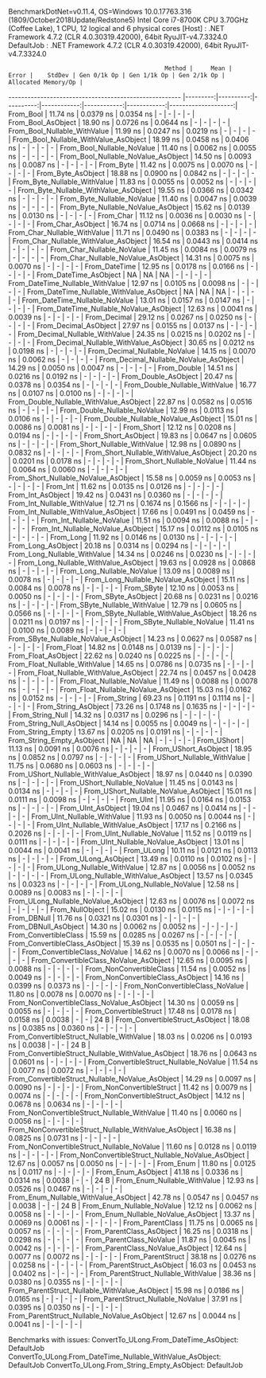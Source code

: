 
BenchmarkDotNet=v0.11.4, OS=Windows 10.0.17763.316 (1809/October2018Update/Redstone5)
Intel Core i7-8700K CPU 3.70GHz (Coffee Lake), 1 CPU, 12 logical and 6 physical cores
  [Host]     : .NET Framework 4.7.2 (CLR 4.0.30319.42000), 64bit RyuJIT-v4.7.3324.0
  DefaultJob : .NET Framework 4.7.2 (CLR 4.0.30319.42000), 64bit RyuJIT-v4.7.3324.0


                                                Method |     Mean |     Error |    StdDev | Gen 0/1k Op | Gen 1/1k Op | Gen 2/1k Op | Allocated Memory/Op |
------------------------------------------------------ |---------:|----------:|----------:|------------:|------------:|------------:|--------------------:|
                                             From_Bool | 11.74 ns | 0.0379 ns | 0.0354 ns |           - |           - |           - |                   - |
                                    From_Bool_AsObject | 18.90 ns | 0.0726 ns | 0.0644 ns |           - |           - |           - |                   - |
                          From_Bool_Nullable_WithValue | 11.99 ns | 0.0247 ns | 0.0219 ns |           - |           - |           - |                   - |
                 From_Bool_Nullable_WithValue_AsObject | 18.99 ns | 0.0458 ns | 0.0406 ns |           - |           - |           - |                   - |
                            From_Bool_Nullable_NoValue | 11.40 ns | 0.0062 ns | 0.0055 ns |           - |           - |           - |                   - |
                   From_Bool_Nullable_NoValue_AsObject | 14.50 ns | 0.0093 ns | 0.0087 ns |           - |           - |           - |                   - |
                                             From_Byte | 11.42 ns | 0.0075 ns | 0.0070 ns |           - |           - |           - |                   - |
                                    From_Byte_AsObject | 18.88 ns | 0.0900 ns | 0.0842 ns |           - |           - |           - |                   - |
                          From_Byte_Nullable_WithValue | 11.83 ns | 0.0055 ns | 0.0052 ns |           - |           - |           - |                   - |
                 From_Byte_Nullable_WithValue_AsObject | 19.55 ns | 0.0366 ns | 0.0342 ns |           - |           - |           - |                   - |
                            From_Byte_Nullable_NoValue | 11.40 ns | 0.0047 ns | 0.0039 ns |           - |           - |           - |                   - |
                   From_Byte_Nullable_NoValue_AsObject | 15.62 ns | 0.0139 ns | 0.0130 ns |           - |           - |           - |                   - |
                                             From_Char | 11.12 ns | 0.0036 ns | 0.0030 ns |           - |           - |           - |                   - |
                                    From_Char_AsObject | 16.74 ns | 0.0714 ns | 0.0668 ns |           - |           - |           - |                   - |
                          From_Char_Nullable_WithValue | 11.71 ns | 0.0490 ns | 0.0383 ns |           - |           - |           - |                   - |
                 From_Char_Nullable_WithValue_AsObject | 16.54 ns | 0.0443 ns | 0.0414 ns |           - |           - |           - |                   - |
                            From_Char_Nullable_NoValue | 11.45 ns | 0.0084 ns | 0.0079 ns |           - |           - |           - |                   - |
                   From_Char_Nullable_NoValue_AsObject | 14.31 ns | 0.0075 ns | 0.0070 ns |           - |           - |           - |                   - |
                                         From_DateTime | 12.95 ns | 0.0178 ns | 0.0166 ns |           - |           - |           - |                   - |
                                From_DateTime_AsObject |       NA |        NA |        NA |           - |           - |           - |                   - |
                      From_DateTime_Nullable_WithValue | 12.97 ns | 0.0105 ns | 0.0098 ns |           - |           - |           - |                   - |
             From_DateTime_Nullable_WithValue_AsObject |       NA |        NA |        NA |           - |           - |           - |                   - |
                        From_DateTime_Nullable_NoValue | 13.01 ns | 0.0157 ns | 0.0147 ns |           - |           - |           - |                   - |
               From_DateTime_Nullable_NoValue_AsObject | 12.63 ns | 0.0041 ns | 0.0039 ns |           - |           - |           - |                   - |
                                          From_Decimal | 29.12 ns | 0.0267 ns | 0.0250 ns |           - |           - |           - |                   - |
                                 From_Decimal_AsObject | 27.97 ns | 0.0155 ns | 0.0137 ns |           - |           - |           - |                   - |
                       From_Decimal_Nullable_WithValue | 24.35 ns | 0.0215 ns | 0.0202 ns |           - |           - |           - |                   - |
              From_Decimal_Nullable_WithValue_AsObject | 30.65 ns | 0.0212 ns | 0.0198 ns |           - |           - |           - |                   - |
                         From_Decimal_Nullable_NoValue | 14.15 ns | 0.0070 ns | 0.0062 ns |           - |           - |           - |                   - |
                From_Decimal_Nullable_NoValue_AsObject | 14.29 ns | 0.0050 ns | 0.0047 ns |           - |           - |           - |                   - |
                                           From_Double | 14.51 ns | 0.0216 ns | 0.0192 ns |           - |           - |           - |                   - |
                                  From_Double_AsObject | 20.47 ns | 0.0378 ns | 0.0354 ns |           - |           - |           - |                   - |
                        From_Double_Nullable_WithValue | 16.77 ns | 0.0107 ns | 0.0100 ns |           - |           - |           - |                   - |
               From_Double_Nullable_WithValue_AsObject | 22.87 ns | 0.0582 ns | 0.0516 ns |           - |           - |           - |                   - |
                          From_Double_Nullable_NoValue | 12.99 ns | 0.0113 ns | 0.0106 ns |           - |           - |           - |                   - |
                 From_Double_Nullable_NoValue_AsObject | 15.01 ns | 0.0086 ns | 0.0081 ns |           - |           - |           - |                   - |
                                            From_Short | 12.12 ns | 0.0208 ns | 0.0194 ns |           - |           - |           - |                   - |
                                   From_Short_AsObject | 19.83 ns | 0.0647 ns | 0.0605 ns |           - |           - |           - |                   - |
                         From_Short_Nullable_WithValue | 12.98 ns | 0.0890 ns | 0.0832 ns |           - |           - |           - |                   - |
                From_Short_Nullable_WithValue_AsObject | 20.20 ns | 0.0201 ns | 0.0178 ns |           - |           - |           - |                   - |
                           From_Short_Nullable_NoValue | 11.44 ns | 0.0064 ns | 0.0060 ns |           - |           - |           - |                   - |
                  From_Short_Nullable_NoValue_AsObject | 15.58 ns | 0.0059 ns | 0.0053 ns |           - |           - |           - |                   - |
                                              From_Int | 11.62 ns | 0.0135 ns | 0.0126 ns |           - |           - |           - |                   - |
                                     From_Int_AsObject | 19.42 ns | 0.0431 ns | 0.0360 ns |           - |           - |           - |                   - |
                           From_Int_Nullable_WithValue | 12.71 ns | 0.1674 ns | 0.1566 ns |           - |           - |           - |                   - |
                  From_Int_Nullable_WithValue_AsObject | 17.66 ns | 0.0491 ns | 0.0459 ns |           - |           - |           - |                   - |
                             From_Int_Nullable_NoValue | 11.51 ns | 0.0094 ns | 0.0088 ns |           - |           - |           - |                   - |
                    From_Int_Nullable_NoValue_AsObject | 15.17 ns | 0.0112 ns | 0.0105 ns |           - |           - |           - |                   - |
                                             From_Long | 11.92 ns | 0.0146 ns | 0.0130 ns |           - |           - |           - |                   - |
                                    From_Long_AsObject | 20.18 ns | 0.0314 ns | 0.0294 ns |           - |           - |           - |                   - |
                          From_Long_Nullable_WithValue | 14.34 ns | 0.0246 ns | 0.0230 ns |           - |           - |           - |                   - |
                 From_Long_Nullable_WithValue_AsObject | 19.63 ns | 0.0928 ns | 0.0868 ns |           - |           - |           - |                   - |
                            From_Long_Nullable_NoValue | 13.09 ns | 0.0089 ns | 0.0078 ns |           - |           - |           - |                   - |
                   From_Long_Nullable_NoValue_AsObject | 15.11 ns | 0.0084 ns | 0.0078 ns |           - |           - |           - |                   - |
                                            From_SByte | 12.10 ns | 0.0053 ns | 0.0050 ns |           - |           - |           - |                   - |
                                   From_SByte_AsObject | 20.68 ns | 0.0231 ns | 0.0216 ns |           - |           - |           - |                   - |
                         From_SByte_Nullable_WithValue | 12.79 ns | 0.0605 ns | 0.0566 ns |           - |           - |           - |                   - |
                From_SByte_Nullable_WithValue_AsObject | 18.26 ns | 0.0211 ns | 0.0197 ns |           - |           - |           - |                   - |
                           From_SByte_Nullable_NoValue | 11.41 ns | 0.0100 ns | 0.0089 ns |           - |           - |           - |                   - |
                  From_SByte_Nullable_NoValue_AsObject | 14.23 ns | 0.0627 ns | 0.0587 ns |           - |           - |           - |                   - |
                                            From_Float | 14.82 ns | 0.0148 ns | 0.0139 ns |           - |           - |           - |                   - |
                                   From_Float_AsObject | 22.62 ns | 0.0240 ns | 0.0225 ns |           - |           - |           - |                   - |
                         From_Float_Nullable_WithValue | 14.65 ns | 0.0786 ns | 0.0735 ns |           - |           - |           - |                   - |
                From_Float_Nullable_WithValue_AsObject | 22.74 ns | 0.0457 ns | 0.0428 ns |           - |           - |           - |                   - |
                           From_Float_Nullable_NoValue | 11.49 ns | 0.0088 ns | 0.0078 ns |           - |           - |           - |                   - |
                  From_Float_Nullable_NoValue_AsObject | 15.03 ns | 0.0162 ns | 0.0152 ns |           - |           - |           - |                   - |
                                           From_String | 69.23 ns | 0.1191 ns | 0.1114 ns |           - |           - |           - |                   - |
                                  From_String_AsObject | 73.26 ns | 0.1748 ns | 0.1635 ns |           - |           - |           - |                   - |
                                      From_String_Null | 14.32 ns | 0.0317 ns | 0.0296 ns |           - |           - |           - |                   - |
                             From_String_Null_AsObject | 14.14 ns | 0.0055 ns | 0.0049 ns |           - |           - |           - |                   - |
                                     From_String_Empty | 13.67 ns | 0.0205 ns | 0.0191 ns |           - |           - |           - |                   - |
                            From_String_Empty_AsObject |       NA |        NA |        NA |           - |           - |           - |                   - |
                                           From_UShort | 11.13 ns | 0.0091 ns | 0.0076 ns |           - |           - |           - |                   - |
                                  From_UShort_AsObject | 18.95 ns | 0.0852 ns | 0.0797 ns |           - |           - |           - |                   - |
                        From_UShort_Nullable_WithValue | 11.75 ns | 0.0680 ns | 0.0603 ns |           - |           - |           - |                   - |
               From_UShort_Nullable_WithValue_AsObject | 18.97 ns | 0.0440 ns | 0.0390 ns |           - |           - |           - |                   - |
                          From_UShort_Nullable_NoValue | 11.45 ns | 0.0143 ns | 0.0134 ns |           - |           - |           - |                   - |
                 From_UShort_Nullable_NoValue_AsObject | 15.01 ns | 0.0111 ns | 0.0098 ns |           - |           - |           - |                   - |
                                             From_UInt | 11.95 ns | 0.0164 ns | 0.0153 ns |           - |           - |           - |                   - |
                                    From_UInt_AsObject | 19.04 ns | 0.0467 ns | 0.0414 ns |           - |           - |           - |                   - |
                          From_UInt_Nullable_WithValue | 11.93 ns | 0.0050 ns | 0.0044 ns |           - |           - |           - |                   - |
                 From_UInt_Nullable_WithValue_AsObject | 17.17 ns | 0.2166 ns | 0.2026 ns |           - |           - |           - |                   - |
                            From_UInt_Nullable_NoValue | 11.52 ns | 0.0119 ns | 0.0111 ns |           - |           - |           - |                   - |
                   From_UInt_Nullable_NoValue_AsObject | 13.01 ns | 0.0044 ns | 0.0041 ns |           - |           - |           - |                   - |
                                            From_ULong | 10.11 ns | 0.0121 ns | 0.0113 ns |           - |           - |           - |                   - |
                                   From_ULong_AsObject | 13.49 ns | 0.0110 ns | 0.0102 ns |           - |           - |           - |                   - |
                         From_ULong_Nullable_WithValue | 12.87 ns | 0.0056 ns | 0.0052 ns |           - |           - |           - |                   - |
                From_ULong_Nullable_WithValue_AsObject | 13.57 ns | 0.0345 ns | 0.0323 ns |           - |           - |           - |                   - |
                           From_ULong_Nullable_NoValue | 12.58 ns | 0.0089 ns | 0.0083 ns |           - |           - |           - |                   - |
                  From_ULong_Nullable_NoValue_AsObject | 12.63 ns | 0.0076 ns | 0.0072 ns |           - |           - |           - |                   - |
                                       From_NullObject | 15.02 ns | 0.0130 ns | 0.0115 ns |           - |           - |           - |                   - |
                                           From_DBNull | 11.76 ns | 0.0321 ns | 0.0301 ns |           - |           - |           - |                   - |
                                  From_DBNull_AsObject | 14.30 ns | 0.0062 ns | 0.0052 ns |           - |           - |           - |                   - |
                                 From_ConvertibleClass | 15.59 ns | 0.0285 ns | 0.0267 ns |           - |           - |           - |                   - |
                        From_ConvertibleClass_AsObject | 15.39 ns | 0.0535 ns | 0.0501 ns |           - |           - |           - |                   - |
                         From_ConvertibleClass_NoValue | 14.62 ns | 0.0070 ns | 0.0066 ns |           - |           - |           - |                   - |
                From_ConvertibleClass_NoValue_AsObject | 12.65 ns | 0.0095 ns | 0.0088 ns |           - |           - |           - |                   - |
                              From_NonConvertibleClass | 11.54 ns | 0.0052 ns | 0.0049 ns |           - |           - |           - |                   - |
                     From_NonConvertibleClass_AsObject | 14.16 ns | 0.0399 ns | 0.0373 ns |           - |           - |           - |                   - |
                      From_NonConvertibleClass_NoValue | 11.80 ns | 0.0078 ns | 0.0070 ns |           - |           - |           - |                   - |
             From_NonConvertibleClass_NoValue_AsObject | 14.30 ns | 0.0059 ns | 0.0055 ns |           - |           - |           - |                   - |
                                From_ConvertibleStruct | 17.48 ns | 0.0178 ns | 0.0158 ns |      0.0038 |           - |           - |                24 B |
                       From_ConvertibleStruct_AsObject | 18.08 ns | 0.0385 ns | 0.0360 ns |           - |           - |           - |                   - |
             From_ConvertibleStruct_Nullable_WithValue | 18.03 ns | 0.0206 ns | 0.0193 ns |      0.0038 |           - |           - |                24 B |
    From_ConvertibleStruct_Nullable_WithValue_AsObject | 18.76 ns | 0.0643 ns | 0.0601 ns |           - |           - |           - |                   - |
               From_ConvertibleStruct_Nullable_NoValue | 11.54 ns | 0.0077 ns | 0.0072 ns |           - |           - |           - |                   - |
      From_ConvertibleStruct_Nullable_NoValue_AsObject | 14.29 ns | 0.0097 ns | 0.0090 ns |           - |           - |           - |                   - |
                             From_NonConvertibleStruct | 11.42 ns | 0.0079 ns | 0.0074 ns |           - |           - |           - |                   - |
                    From_NonConvertibleStruct_AsObject | 14.12 ns | 0.0678 ns | 0.0634 ns |           - |           - |           - |                   - |
          From_NonConvertibleStruct_Nullable_WithValue | 11.40 ns | 0.0060 ns | 0.0056 ns |           - |           - |           - |                   - |
 From_NonConvertibleStruct_Nullable_WithValue_AsObject | 16.38 ns | 0.0825 ns | 0.0731 ns |           - |           - |           - |                   - |
            From_NonConvertibleStruct_Nullable_NoValue | 11.60 ns | 0.0128 ns | 0.0119 ns |           - |           - |           - |                   - |
   From_NonConvertibleStruct_Nullable_NoValue_AsObject | 12.67 ns | 0.0057 ns | 0.0050 ns |           - |           - |           - |                   - |
                                             From_Enum | 11.80 ns | 0.0125 ns | 0.0117 ns |           - |           - |           - |                   - |
                                    From_Enum_AsObject | 41.18 ns | 0.0336 ns | 0.0314 ns |      0.0038 |           - |           - |                24 B |
                          From_Enum_Nullable_WithValue | 12.93 ns | 0.0526 ns | 0.0467 ns |           - |           - |           - |                   - |
                 From_Enum_Nullable_WithValue_AsObject | 42.78 ns | 0.0547 ns | 0.0457 ns |      0.0038 |           - |           - |                24 B |
                            From_Enum_Nullable_NoValue | 12.12 ns | 0.0062 ns | 0.0058 ns |           - |           - |           - |                   - |
                   From_Enum_Nullable_NoValue_AsObject | 13.37 ns | 0.0069 ns | 0.0061 ns |           - |           - |           - |                   - |
                                      From_ParentClass | 11.75 ns | 0.0065 ns | 0.0057 ns |           - |           - |           - |                   - |
                             From_ParentClass_AsObject | 16.25 ns | 0.0318 ns | 0.0298 ns |           - |           - |           - |                   - |
                              From_ParentClass_NoValue | 11.87 ns | 0.0045 ns | 0.0042 ns |           - |           - |           - |                   - |
                     From_ParentClass_NoValue_AsObject | 12.64 ns | 0.0077 ns | 0.0072 ns |           - |           - |           - |                   - |
                                     From_ParentStruct | 38.18 ns | 0.0276 ns | 0.0258 ns |           - |           - |           - |                   - |
                            From_ParentStruct_AsObject | 16.03 ns | 0.0453 ns | 0.0402 ns |           - |           - |           - |                   - |
                  From_ParentStruct_Nullable_WithValue | 38.36 ns | 0.0380 ns | 0.0355 ns |           - |           - |           - |                   - |
         From_ParentStruct_Nullable_WithValue_AsObject | 15.98 ns | 0.0186 ns | 0.0165 ns |           - |           - |           - |                   - |
                    From_ParentStruct_Nullable_NoValue | 37.91 ns | 0.0395 ns | 0.0350 ns |           - |           - |           - |                   - |
           From_ParentStruct_Nullable_NoValue_AsObject | 12.67 ns | 0.0044 ns | 0.0041 ns |           - |           - |           - |                   - |

Benchmarks with issues:
  ConvertTo_ULong.From_DateTime_AsObject: DefaultJob
  ConvertTo_ULong.From_DateTime_Nullable_WithValue_AsObject: DefaultJob
  ConvertTo_ULong.From_String_Empty_AsObject: DefaultJob
